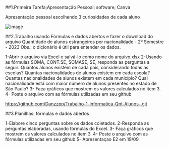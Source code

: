 ##1.Primeira Tarefa;Apresentação Pessoal; software; Canva

Apresentação pessoal escolhendo 3 curiosidades de cada aluno

![image](https://github.com/user-attachments/assets/0c768f4b-bb2f-42fc-9b44-1017c3ad167d)



##2.Trabalho usando Fórmulas e dados abertos
e fazer o download do arquivo Quantidade de alunos estrangeiros por nacionalidade - 2º Semestre - 2023
Obs.: o dicionário é útil para entender os dados.

1-Abrir o arquivo via Excel e salvá-lo como nome do arquivo.xlsx
2-Usando as fórmulas  SOMA, CONT.SE, SOMASE, SE, responda as perguntas a seguir:
Quantos alunos existem de cada país, considerando todas as escolas? 
Quantas nacionalidades de alunos existem em cada escola?
Quantas nacionalidades de alunos existem em cada município?
Qual nacionalidade está com maior número de alunos presentes no estado de São Paulo?
3- Faça  gráficos que mostrem os valores calculados no item 3.
4- Poste o arquivo com as fórmulas utilizadas em seu github

https://github.com/Danzzpp/Trabalho-1-informatica-Qnt-Alunos-.git





##3.Planilhas: fórmulas e dados abertos

1-Elabore  cinco perguntas sobre os dados coletados.
2-Responda as perguntas elaboradas, usando fórmulas do Excel.
3- Faça  gráficos que mostrem os valores calculados no item 3.
4- Poste o arquivo com as fórmulas utilizadas em seu github
5- Apresentaçao E2 em 19/09

